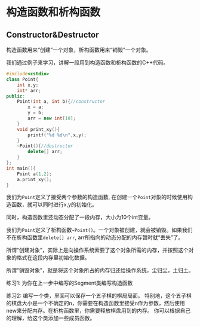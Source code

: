 # 构造函数和析构函数 
## Constructor&Destructor

构造函数用来“创建”一个对象，析构函数用来“销毁”一个对象。

我们通过例子来学习，讲解一段用到构造函数和析构函数的C++代码。

```c++
#include<cstdio>
class Point{
    int x,y;
    int* arr;
public:
    Point(int a, int b){//constructor
        x = a;
        y = b;
        arr = new int[10];
    }
    void print_xy(){
        printf("%d %d\n",x,y);
    }
    ~Point(){//destructor
        delete[] arr;
    }
};
int main(){
    Point a(1,2);
    a.print_xy();
}
```

我们为`Point`定义了接受两个参数的构造函数, 在创建一个`Point`对象的时候使用构造函数，就可以同时进行x,y的初始化。

同时，构造函数里还动态分配了一段内存，大小为10个int变量。

我们为`Point`定义了析构函数`~Point()`。一个对象被创建，就会被销毁。如果我们不在析构函数里`delete[] arr`, arr所指向的动态分配的内存暂时就“丢失”了。

所谓“创建对象”，实际上是向操作系统索要了这个对象所需的内存，并按照这个对象的格式在这段内存里初始化数据。

所谓“销毁对象”，就是将这个对象所占的内存归还给操作系统，尘归尘，土归土。

练习1: 为你在上一步中编写的Segment类编写构造函数

练习2: 编写一个类，里面可以保存一个五子棋的棋局局面。
特别地，这个五子棋的棋盘大小是一个不确定的n，你需要在构造函数里接受n作为参数，然后使用new来分配内存。在析构函数里，你需要释放棋盘用到的内存。
你可以根据自己的理解，给这个类添加一些成员函数。